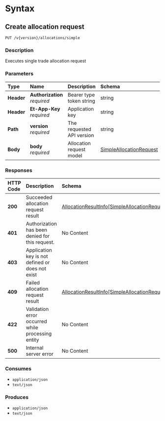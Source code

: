 # Syntax

## Create allocation request

```text
PUT /v{version}/allocations/simple
```

### Description

Executes single trade allocation request

### Parameters

| Type | Name | Description | Schema | Default |
| :--- | :--- | :--- | :--- | :--- |
| **Header** | **Authorization**   _required_ | Bearer type token string | string |  |
| **Header** | **Et-App-Key**   _required_ | Application key | string |  |
| **Path** | **version**   _required_ | The requested API version | string | `"1.0"` |
| **Body** | **body**   _required_ | Allocation request model | [SimpleAllocationRequest](../../definitions.md#simpleallocationrequest) |  |

### Responses

| HTTP Code | Description | Schema |
| :--- | :--- | :--- |
| **200** | Succeeded allocation request result | [AllocationResultInfo\[SimpleAllocationRequest\]](../../definitions.md#allocationresultinfo-simpleallocationrequest) |
| **401** | Authorization has been denied for this request. | No Content |
| **403** | Application key is not defined or does not exist | No Content |
| **409** | Failed allocation request result | [AllocationResultInfo\[SimpleAllocationRequest\]](../../definitions.md#allocationresultinfo-simpleallocationrequest) |
| **422** | Validation error occurred while processing entity | No Content |
| **500** | Internal server error | No Content |

### Consumes

* `application/json`
* `text/json`

### Produces

* `application/json`
* `text/json`

